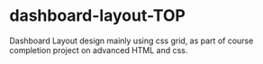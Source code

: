 # dashboard-layout-TOP
Dashboard Layout design mainly using css grid, as part of course completion project on advanced HTML and css.
